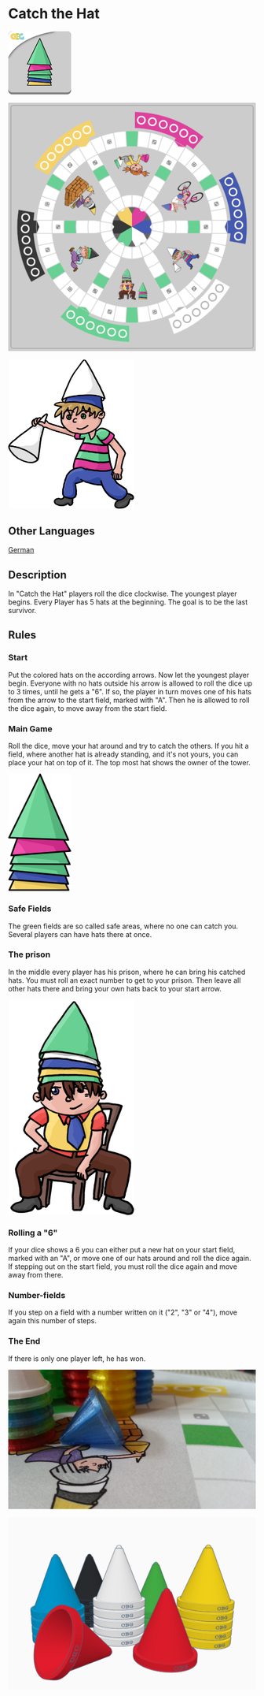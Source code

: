 # Catch the Hat

![](logo_catch_the_hat_OBG.png)

![](preview_board_-_catch_the_hat.png)

<img src="./decoration_kid_white.png" width="256px" />

## Other Languages

[German](./README_-_Hütchenjagd_DE.md)

## Description

In "Catch the Hat" players roll the dice clockwise. The youngest player begins. Every Player has 5 hats at the beginning. The goal is to be the last survivor.

## Rules

### Start

Put the colored hats on the according arrows. Now let the youngest player begin. Everyone with no hats outside his arrow is allowed to roll the dice up to 3 times, until he gets a "6". If so, the player in turn moves one of his hats from the arrow to the start field, marked with "A". Then he is allowed to roll the dice again, to move away from the start field.

### Main Game

Roll the dice, move your hat around and try to catch the others. If you hit a field, where another hat is already standing, and it's not yours, you can place your hat on top of it. The top most hat shows the owner of the tower.

<img src="./decoration_tower.png" width="128px" />

### Safe Fields

The green fields are so called safe areas, where no one can catch you. Several players can have hats there at once.

### The prison

In the middle every player has his prison, where he can bring his catched hats. You must roll an exact number to get to your prison. Then leave all other hats there and bring your own hats back to your start arrow.

<img src="./decoration_kid_green.png" width="256px" />

### Rolling a "6"

If your dice shows a 6 you can either put a new hat on your start field, marked with an "A", or move one of our hats around and roll the dice again. If stepping out on the start field, you must roll the dice again and move away from there.

### Number-fields

If you step on a field with a number written on it ("2", "3" or "4"), move again this number of steps.

### The End

If there is only one player left, he has won.

![](./preview_real.jpg)

![](./preview_game_figures.png)



